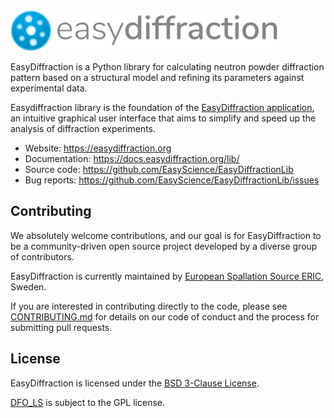 <img src="https://raw.githubusercontent.com/EasyScience/EasyDiffractionApp/master/resources/images/ed_logo.svg" height="65">

EasyDiffraction is a Python library for calculating neutron powder diffraction pattern based on a structural model and refining its parameters against experimental data.

Easydiffraction library is the foundation of the [EasyDiffraction application](https://github.com/EasyScience/EasyDiffractionApp), an intuitive graphical user interface that aims to simplify and speed up the analysis of diffraction experiments.

* Website: https://easydiffraction.org
* Documentation: https://docs.easydiffraction.org/lib/
* Source code: https://github.com/EasyScience/EasyDiffractionLib
* Bug reports: https://github.com/EasyScience/EasyDiffractionLib/issues

## Contributing

We absolutely welcome contributions, and our goal is for EasyDiffraction to be a community-driven open source project developed by a diverse group of contributors.

EasyDiffraction is currently maintained by [European Spallation Source ERIC](https://ess.eu), Sweden.

If you are interested in contributing directly to the code, please see [CONTRIBUTING.md](https://raw.githubusercontent.com/EasyScience/EasyDiffractionLib/master/CONTRIBUTING.md) for details on our code of conduct and the process for submitting pull requests.

## License

EasyDiffraction is licensed under the [BSD 3-Clause License](https://raw.githubusercontent.com/EasyScience/EasyDiffractionLib/master/LICENSE).

[DFO_LS](https://github.com/numericalalgorithmsgroup/dfols) is subject to the GPL license.
